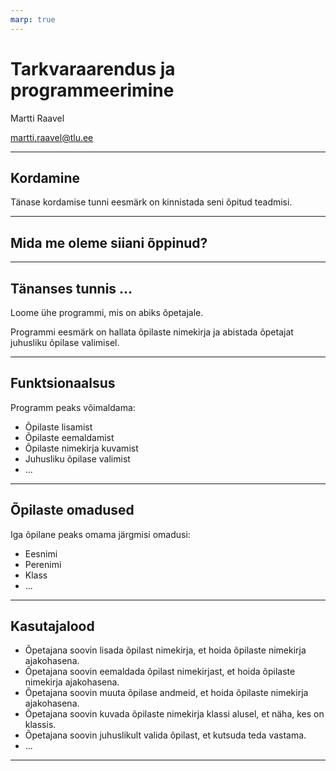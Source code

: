 ```yaml
---
marp: true
---
```


# Tarkvaraarendus ja programmeerimine

Martti Raavel

<martti.raavel@tlu.ee>

---

## Kordamine

Tänase kordamise tunni eesmärk on kinnistada seni õpitud teadmisi.

---

## Mida me oleme siiani õppinud?

---

## Tänanses tunnis ...

Loome ühe programmi, mis on abiks õpetajale.

Programmi eesmärk on hallata õpilaste nimekirja ja abistada õpetajat juhusliku õpilase valimisel.

---

## Funktsionaalsus

Programm peaks võimaldama:

- Õpilaste lisamist
- Õpilaste eemaldamist
- Õpilaste nimekirja kuvamist
- Juhusliku õpilase valimist
- ...

---

## Õpilaste omadused

Iga õpilane peaks omama järgmisi omadusi:

- Eesnimi
- Perenimi
- Klass
- ...

---

## Kasutajalood

- Õpetajana soovin lisada õpilast nimekirja, et hoida õpilaste nimekirja ajakohasena.
- Õpetajana soovin eemaldada õpilast nimekirjast, et hoida õpilaste nimekirja ajakohasena.
- Õpetajana soovin muuta õpilase andmeid, et hoida õpilaste nimekirja ajakohasena.
- Õpetajana soovin kuvada õpilaste nimekirja klassi alusel, et näha, kes on klassis.
- Õpetajana soovin juhuslikult valida õpilast, et kutsuda teda vastama.
- ...

---
